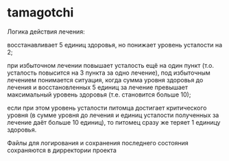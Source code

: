 # tamagotchi
Логика действия лечения:

   восстанавливает 5 единиц здоровья, но понижает уровень усталости на 2;
   
   при избыточном лечении повышает усталость ещё на один пункт (т.о. усталость повысится на 3 пункта за одно лечение), под избыточным лечением понимается ситуация, когда сумма уровня здоровья до лечения и восстановленных 5 единиц за лечение превышает максимальный уровень здоровья (т.е. становится больше 10);
   
  если при этом уровень усталости питомца достигает критического уровня (в сумме уровня до лечения и единиц усталости полученных за лечение даёт больше 10    единиц), то питомец сразу же теряет 1 единицу здоровья.

Файлы для логирования и сохранения последнего состояния сохраняются в дирректории проекта
